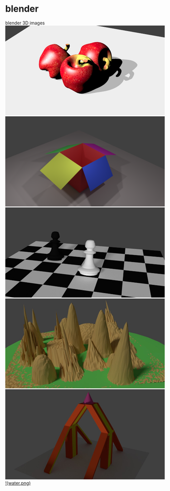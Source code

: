 # blender
blender 3D images
![](apple.jpg)
![](cartoon1.png)
![](chess.jpg)
![](landscape.jpg)
![](mirror.jpg)
[!(water.png)](https://youtu.be/g6wvx9H3BdM)

